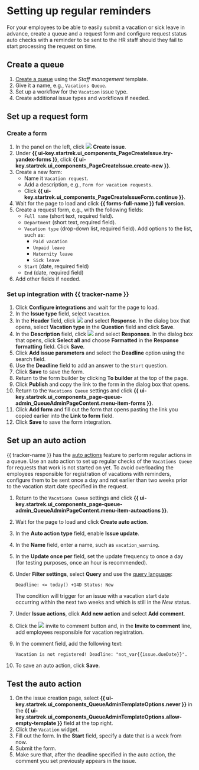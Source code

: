 # Setting up regular reminders

For your employees to be able to easily submit a vacation or sick leave in advance, create a queue and a request form and configure request status auto checks with a reminder to be sent to the HR staff should they fail to start processing the request on time.

## Create a queue

1. [Create a queue](manager/create-queue.md) using the *Staff management* template.
1. Give it a name, e.g., `Vacations Queue`.
1. Set up a workflow for the `Vacation` issue type.
1. Create additional issue types and workflows if needed.

## Set up a request form

### Create a form

1. In the panel on the left, click ![](../_assets/tracker/svg/icon-add.svg) **Create issue**.
1. Under **{{ ui-key.startrek.ui_components_PageCreateIssue.try-yandex-forms }}**, click **{{ ui-key.startrek.ui_components_PageCreateIssue.create-new }}**.
1. Create a new form:
   * Name it `Vacation request`.
   * Add a description, e.g., `Form for vacation requests`.
   * Click **{{ ui-key.startrek.ui_components_PageCreateIssueForm.continue }}**.
1. Wait for the page to load and click **{{ forms-full-name }} full version**.
1. Create a request form, e.g., with the following fields:
   * `Full name` (short text, required field).
   * `Department` (short text, required field).
   * `Vacation type` (drop-down list, required field). Add options to the list, such as:
      - `Paid vacation`
      - `Unpaid leave`
      - `Maternity leave`
      - `Sick leave`
   * `Start` (date, required field)
   * `End` (date, required field)
1. Add other fields if needed.

### Set up integration with {{ tracker-name }}

1. Click **Configure integrations** and wait for the page to load.
1. In the **Issue type** field, select `Vacation`.
1. In the **Header** field, click ![](../_assets/tracker/svg/icon-add.svg) and select **Response**. In the dialog box that opens, select **Vacation type** in the **Question** field and click **Save**.
1. In the **Description** field, click ![](../_assets/tracker/svg/icon-add.svg) and select **Responses**. In the dialog box that opens, click **Select all** and choose **Formatted** in the **Response formatting** field. Click **Save**.
1. Click **Add issue parameters** and select the **Deadline** option using the search field.
1. Use the **Deadline** field to add an answer to the `Start` question.
1. Click **Save** to save the form.
1. Return to the form builder by clicking **To builder** at the top of the page.
1. Click **Publish** and copy the link to the form in the dialog box that opens.
1. Return to the `Vacations Queue` settings and click **{{ ui-key.startrek.ui_components_page-queue-admin_QueueAdminPageContent.menu-item-forms }}**.
1. Click **Add form** and fill out the form that opens pasting the link you copied earlier into the **Link to form** field.
1. Click **Save** to save the form integration.

## Set up an auto action

{{ tracker-name }} has the [auto actions](user/autoactions.md) feature to perform regular actions in a queue. Use an auto action to set up regular checks of the `Vacations Queue` for requests that work is not started on yet. To avoid overloading the employees responsible for registration of vacations with reminders, configure them to be sent once a day and not earlier than two weeks prior to the vacation start date specified in the request.

1. Return to the `Vacations Queue` settings and click **{{ ui-key.startrek.ui_components_page-queue-admin_QueueAdminPageContent.menu-item-autoactions }}**.
1. Wait for the page to load and click **Create auto action**.
1. In the **Auto action type** field, enable **Issue update**.
1. In the **Name** field, enter a name, such as `vacation_warning`.
1. In the **Update once per** field, set the update frequency to once a day (for testing purposes, once an hour is recommended).
1. Under **Filter settings**, select **Query** and use the [query language](user/query-filter.md):
   ```
   Deadline: <= today() +14D Status: New
   ```

   The condition will trigger for an issue with a vacation start date occurring within the next two weeks and which is still in the *New* status.
1. Under **Issue actions**, click **Add new action** and select **Add comment**.
1. Click the ![](../_assets/tracker/summon.png) invite to comment button and, in the **Invite to comment** line, add employees responsible for vacation registration.
1. In the comment field, add the following text:
   ```
   Vacation is not registered! Deadline: "not_var{{issue.dueDate}}".
   ```
1. To save an auto action, click **Save**.

## Test the auto action

1. On the issue creation page, select **{{ ui-key.startrek.ui_components_QueueAdminTemplateOptions.never }}** in the **{{ ui-key.startrek.ui_components_QueueAdminTemplateOptions.allow-empty-template }}** field at the top right.
1. Click the `Vacation` widget.
1. Fill out the form. In the **Start** field, specify a date that is a week from now.
1. Submit the form.
1. Make sure that, after the deadline specified in the auto action, the comment you set previously appears in the issue.
